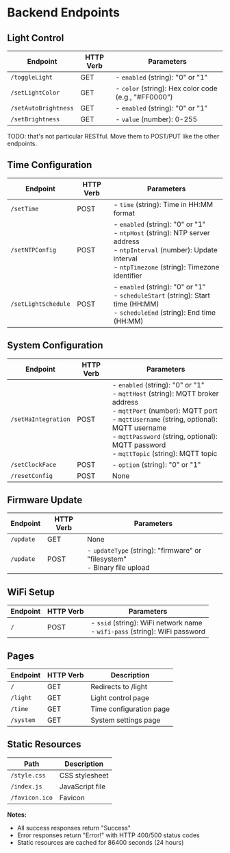 # Backend Endpoints

## Light Control

| **Endpoint** | **HTTP Verb** | **Parameters** |
|-------------|--------------|----------------|
| `/toggleLight` | GET | - `enabled` (string): "0" or "1" |
| `/setLightColor` | GET | - `color` (string): Hex color code (e.g., "#FF0000") |
| `/setAutoBrightness` | GET | - `enabled` (string): "0" or "1" |
| `/setBrightness` | GET | - `value` (number): 0-255 |

TODO: that's not particular RESTful. Move them to POST/PUT like the other endpoints.

## Time Configuration

| **Endpoint** | **HTTP Verb** | **Parameters** |
|-------------|--------------|----------------|
| `/setTime` | POST | - `time` (string): Time in HH:MM format |
| `/setNTPConfig` | POST | - `enabled` (string): "0" or "1"<br>- `ntpHost` (string): NTP server address<br>- `ntpInterval` (number): Update interval<br>- `ntpTimezone` (string): Timezone identifier |
| `/setLightSchedule` | POST | - `enabled` (string): "0" or "1"<br>- `scheduleStart` (string): Start time (HH:MM)<br>- `scheduleEnd` (string): End time (HH:MM) |

## System Configuration

| **Endpoint** | **HTTP Verb** | **Parameters** |
|-------------|--------------|----------------|
| `/setHaIntegration` | POST | - `enabled` (string): "0" or "1"<br>- `mqttHost` (string): MQTT broker address<br>- `mqttPort` (number): MQTT port<br>- `mqttUsername` (string, optional): MQTT username<br>- `mqttPassword` (string, optional): MQTT password<br>- `mqttTopic` (string): MQTT topic |
| `/setClockFace` | POST | - `option` (string): "0" or "1" |
| `/resetConfig` | POST | None |

## Firmware Update

| **Endpoint** | **HTTP Verb** | **Parameters** |
|-------------|--------------|----------------|
| `/update` | GET | None |
| `/update` | POST | - `updateType` (string): "firmware" or "filesystem"<br>- Binary file upload |

## WiFi Setup

| **Endpoint** | **HTTP Verb** | **Parameters** |
|-------------|--------------|----------------|
| `/` | POST | - `ssid` (string): WiFi network name<br>- `wifi-pass` (string): WiFi password |

## Pages

| **Endpoint** | **HTTP Verb** | **Description** |
|-------------|--------------|----------------|
| `/` | GET | Redirects to /light |
| `/light` | GET | Light control page |
| `/time` | GET | Time configuration page |
| `/system` | GET | System settings page |

## Static Resources

| **Path** | **Description** |
|---------|----------------|
| `/style.css` | CSS stylesheet |
| `/index.js` | JavaScript file |
| `/favicon.ico` | Favicon |

**Notes:**
- All success responses return "Success"
- Error responses return "Error!" with HTTP 400/500 status codes
- Static resources are cached for 86400 seconds (24 hours)